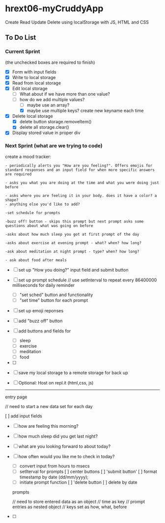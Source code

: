 # hrext06-myCruddyApp
Create Read Update Delete using localStorage with JS, HTML and CSS


## To Do List

### Current Sprint
(the unchecked boxes are required to finish)
- [x] Form with input fields
- [x] Write to local storage
- [x] Read from local storage
- [x] Edit local storage
    - [ ] What about if we have more than one value?
    - [ ] how do we add multiple values?
        - [ ] maybe use an array?
        - [x] maybe use multiple keys? create new keyname each time

- [x] Delete local storage
    - [x] delete button storage.removeItem()
    - [x] delete all storage.clear()
- [x] Display stored value in proper div

### Next Sprint (what are we trying to code)
create a mood tracker:

	- periodically alerts you "How are you feeling?". Offers emojis for standard responses and an input field for when more specific answers are required

	- asks you what you are doing at the time and what you were doing just before

	- asks where you are feeling it in your body. does it have a color? a shape?
	- anything else you'd like to add?

	-set schedule for prompts

	-buzz off! button - skips this prompt but next prompt asks some questions about what was going on before

	-asks about how much sleep you got at first prompt of the day

	-asks about exercise at evening prompt - what? when? how long?

	-ask about meditation at night prompt - type? when? how long?

	- ask about food after meals


- [ ] set up "How you doing?" input field and submit button
- [ ] set up prompt schedule
// use setInterval to repeat every 86400000 milliseconds for daily reminder
	- [ ] "set sched" button and functionality
	- [ ] "set time" button for each prompt
- [ ] set up emoji reponses
- [ ] add "buzz off" button
- [ ] add buttons and fields for
	- [ ] sleep
	- [ ] exercise
	- [ ] meditation
	- [ ] food
- [ ]





- [ ] save my local storage to a remote storage for back up

- [ ] Optional: Host on repl.it (html,css, js)

----------------------------------------------------------

entry page

// need to start a new data set for each day

[ ] add input fields
- [ ] how are feeling this morning?
- [ ] how much sleep did you get last night?
- [ ] what are you looking forward to about today?
- [ ] how often would you like me to check in today?
  - [ ] convert input from hours to msecs
  - [ ] setIterval for prompts
  [ ] center buttons
  [ ] 'submit button'
    [ ] format timestamp by date (dd/mm/yyyy);
  - [ ] initiate prompt function
  [ ] 'delete button
    [ ] delete by date

  prompts

  // need to store entered data as an object
    // time as key
      // prompt entries as nested object
      // keys set as how, what, before

- [ ]
